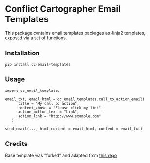 
# Conflict Cartographer Email Templates

This package contains email templates packages as Jinja2 templates, exposed via
a set of functions.

## Installation

```
pip install cc-email-templates
```

## Usage

```
import cc_email_templates 

email_txt, email_html = cc_email_templates.call_to_action_email(
      title = "My call to action",
      content_above = "Please click my link",
      action_button_text = "Link",
      action_link = "http://www.example.com"
   )

send_email(..., html_content = email_html, content = email_txt)
```

## Credits

Base template was "forked" and adapted from [this repo](https://github.com/leemunroe/responsive-html-email-template)
